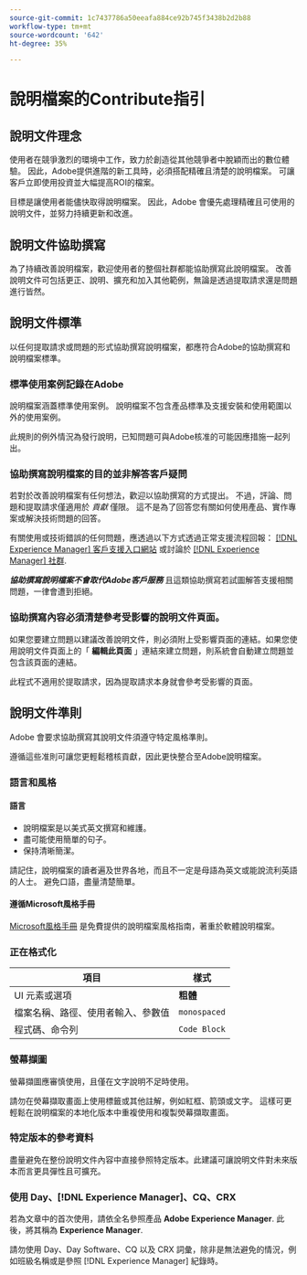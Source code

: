 ```yaml
---
source-git-commit: 1c7437786a50eeafa884ce92b745f3438b2d2b88
workflow-type: tm+mt
source-wordcount: '642'
ht-degree: 35%

---
```

# 說明檔案的Contribute指引

## 說明文件理念

使用者在競爭激烈的環境中工作，致力於創造從其他競爭者中脫穎而出的數位體驗。 因此，Adobe提供進階的新工具時，必須搭配精確且清楚的說明檔案。 可讓客戶立即使用投資並大幅提高ROI的檔案。

目標是讓使用者能儘快取得說明檔案。 因此，Adobe 會優先處理精確且可使用的說明文件，並努力持續更新和改進。

## 說明文件協助撰寫

為了持續改善說明檔案，歡迎使用者的整個社群都能協助撰寫此說明檔案。 改善說明文件可包括更正、說明、擴充和加入其他範例，無論是透過提取請求還是問題進行皆然。

## 說明文件標準

以任何提取請求或問題的形式協助撰寫說明檔案，都應符合Adobe的協助撰寫和說明檔案標準。

### 標準使用案例記錄在Adobe

說明檔案涵蓋標準使用案例。 說明檔案不包含產品標準及支援安裝和使用範圍以外的使用案例。

此規則的例外情況為發行說明，已知問題可與Adobe核准的可能因應措施一起列出。

### 協助撰寫說明檔案的目的並非解答客戶疑問

若對於改善說明檔案有任何想法，歡迎以協助撰寫的方式提出。 不過，評論、問題和提取請求僅適用於 *貢獻* 僅限。 這不是為了回答您有關如何使用產品、實作專案或解決技術問題的回答。

有關使用或技術錯誤的任何問題，應透過以下方式透過正常支援流程回報： [[!DNL Experience Manager] 客戶支援入口網站](https://experienceleague.adobe.com/zh-hant?support-solution=Experience+Manager#home) 或討論於 [[!DNL Experience Manager] 社群](https://experienceleaguecommunities.adobe.com/t5/adobe-experience-manager/ct-p/adobe-experience-manager-community).

***協助撰寫說明檔案不會取代Adobe客戶服務*** 且這類協助撰寫若試圖解答支援相關問題，一律會遭到拒絕。

### 協助撰寫內容必須清楚參考受影響的說明文件頁面。

如果您要建立問題以建議改善說明文件，則必須附上受影響頁面的連結。如果您使用說明文件頁面上的「 **編輯此頁面** 」連結來建立問題，則系統會自動建立問題並包含該頁面的連結。

此程式不適用於提取請求，因為提取請求本身就會參考受影響的頁面。

## 說明文件準則

Adobe 會要求協助撰寫其說明文件須遵守特定風格準則。

遵循這些准則可讓您更輕鬆稽核貢獻，因此更快整合至Adobe說明檔案。

### 語言和風格

#### 語言

* 說明檔案是以美式英文撰寫和維護。
* 盡可能使用簡單的句子。
* 保持清晰簡潔。

請記住，說明檔案的讀者遍及世界各地，而且不一定是母語為英文或能說流利英語的人士。 避免口語，盡量清楚簡單。

#### 遵循Microsoft風格手冊

[Microsoft風格手冊](https://learn.microsoft.com/en-us/style-guide/welcome/) 是免費提供的說明檔案風格指南，著重於軟體說明檔案。

### 正在格式化

| 項目 | 樣式 |
| -------------------------------------------- | ---------------- |
| UI 元素或選項 | **粗體** |
| 檔案名稱、路徑、使用者輸入、參數值 | `monospaced` |
| 程式碼、命令列 | ```Code Block``` |

### 螢幕擷圖

螢幕擷圖應審慎使用，且僅在文字說明不足時使用。

請勿在熒幕擷取畫面上使用標籤或其他註解，例如紅框、箭頭或文字。 這樣可更輕鬆在說明檔案的本地化版本中重複使用和複製熒幕擷取畫面。

### 特定版本的參考資料

盡量避免在整份說明文件內容中直接參照特定版本。此建議可讓說明文件對未來版本而言更具彈性且可擴充。

### 使用 Day、[!DNL Experience Manager]、CQ、CRX

若為文章中的首次使用，請依全名參照產品 **Adobe Experience Manager**. 此後，將其稱為 **Experience Manager**.

請勿使用 Day、Day Software、CQ 以及 CRX 詞彙，除非是無法避免的情況，例如班級名稱或是參照 [!DNL Experience Manager] 紀錄時。
